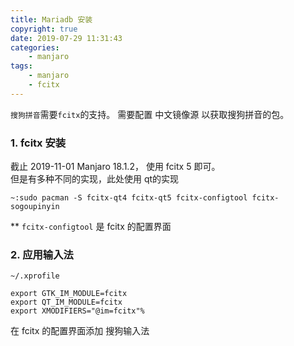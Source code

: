 ```yaml
---
title: Mariadb 安装
copyright: true
date: 2019-07-29 11:31:43
categories:
    - manjaro
tags:
    - manjaro
    - fcitx
---
```

`搜狗拼音`需要`fcitx`的支持。
需要配置 中文镜像源 以获取搜狗拼音的包。

<!-- more -->

### **1. fcitx 安装**

截止 2019-11-01 Manjaro 18.1.2， 使用 fcitx 5 即可。        
但是有多种不同的实现，此处使用 qt的实现
```
~:sudo pacman -S fcitx-qt4 fcitx-qt5 fcitx-configtool fcitx-sogoupinyin
```
** `fcitx-configtool` 是 fcitx 的配置界面

### **2. 应用输入法**

`~/.xprofile`
```
export GTK_IM_MODULE=fcitx
export QT_IM_MODULE=fcitx
export XMODIFIERS="@im=fcitx"%
```
在 fcitx 的配置界面添加 搜狗输入法 

